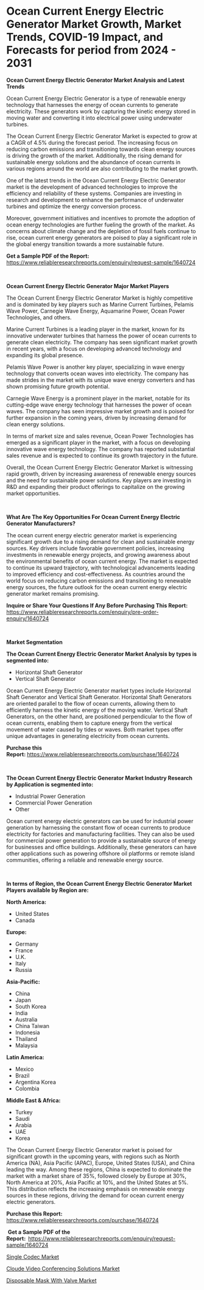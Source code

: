 <p><h1>Ocean Current Energy Electric Generator Market Growth, Market Trends, COVID-19 Impact, and Forecasts for period from 2024 - 2031</h1></p><p><strong>Ocean Current Energy Electric Generator Market Analysis and Latest Trends</strong></p>
<p><p>Ocean Current Energy Electric Generator is a type of renewable energy technology that harnesses the energy of ocean currents to generate electricity. These generators work by capturing the kinetic energy stored in moving water and converting it into electrical power using underwater turbines.</p><p>The Ocean Current Energy Electric Generator Market is expected to grow at a CAGR of 4.5% during the forecast period. The increasing focus on reducing carbon emissions and transitioning towards clean energy sources is driving the growth of the market. Additionally, the rising demand for sustainable energy solutions and the abundance of ocean currents in various regions around the world are also contributing to the market growth.</p><p>One of the latest trends in the Ocean Current Energy Electric Generator market is the development of advanced technologies to improve the efficiency and reliability of these systems. Companies are investing in research and development to enhance the performance of underwater turbines and optimize the energy conversion process.</p><p>Moreover, government initiatives and incentives to promote the adoption of ocean energy technologies are further fueling the growth of the market. As concerns about climate change and the depletion of fossil fuels continue to rise, ocean current energy generators are poised to play a significant role in the global energy transition towards a more sustainable future.</p></p>
<p><strong>Get a Sample PDF of the Report:&nbsp;</strong> <a href="https://www.reliableresearchreports.com/enquiry/request-sample/1640724">https://www.reliableresearchreports.com/enquiry/request-sample/1640724</a></p>
<p>&nbsp;</p>
<p><strong>Ocean Current Energy Electric Generator Major Market Players</strong></p>
<p><p>The Ocean Current Energy Electric Generator Market is highly competitive and is dominated by key players such as Marine Current Turbines, Pelamis Wave Power, Carnegie Wave Energy, Aquamarine Power, Ocean Power Technologies, and others. </p><p>Marine Current Turbines is a leading player in the market, known for its innovative underwater turbines that harness the power of ocean currents to generate clean electricity. The company has seen significant market growth in recent years, with a focus on developing advanced technology and expanding its global presence.</p><p>Pelamis Wave Power is another key player, specializing in wave energy technology that converts ocean waves into electricity. The company has made strides in the market with its unique wave energy converters and has shown promising future growth potential.</p><p>Carnegie Wave Energy is a prominent player in the market, notable for its cutting-edge wave energy technology that harnesses the power of ocean waves. The company has seen impressive market growth and is poised for further expansion in the coming years, driven by increasing demand for clean energy solutions.</p><p>In terms of market size and sales revenue, Ocean Power Technologies has emerged as a significant player in the market, with a focus on developing innovative wave energy technology. The company has reported substantial sales revenue and is expected to continue its growth trajectory in the future.</p><p>Overall, the Ocean Current Energy Electric Generator Market is witnessing rapid growth, driven by increasing awareness of renewable energy sources and the need for sustainable power solutions. Key players are investing in R&D and expanding their product offerings to capitalize on the growing market opportunities.</p></p>
<p>&nbsp;</p>
<p><strong>What Are The Key Opportunities For Ocean Current Energy Electric Generator Manufacturers?</strong></p>
<p><p>The ocean current energy electric generator market is experiencing significant growth due to a rising demand for clean and sustainable energy sources. Key drivers include favorable government policies, increasing investments in renewable energy projects, and growing awareness about the environmental benefits of ocean current energy. The market is expected to continue its upward trajectory, with technological advancements leading to improved efficiency and cost-effectiveness. As countries around the world focus on reducing carbon emissions and transitioning to renewable energy sources, the future outlook for the ocean current energy electric generator market remains promising.</p></p>
<p><strong>Inquire or Share Your Questions If Any Before Purchasing This Report:</strong> <a href="https://www.reliableresearchreports.com/enquiry/pre-order-enquiry/1640724">https://www.reliableresearchreports.com/enquiry/pre-order-enquiry/1640724</a></p>
<p>&nbsp;</p>
<p><strong>Market Segmentation</strong></p>
<p><strong>The Ocean Current Energy Electric Generator Market Analysis by types is segmented into:</strong></p>
<p><ul><li>Horizontal Shaft Generator</li><li>Vertical Shaft Generator</li></ul></p>
<p><p>Ocean Current Energy Electric Generator market types include Horizontal Shaft Generator and Vertical Shaft Generator. Horizontal Shaft Generators are oriented parallel to the flow of ocean currents, allowing them to efficiently harness the kinetic energy of the moving water. Vertical Shaft Generators, on the other hand, are positioned perpendicular to the flow of ocean currents, enabling them to capture energy from the vertical movement of water caused by tides or waves. Both market types offer unique advantages in generating electricity from ocean currents.</p></p>
<p><strong>Purchase this Report:&nbsp;</strong><a href="https://www.reliableresearchreports.com/purchase/1640724">https://www.reliableresearchreports.com/purchase/1640724</a></p>
<p>&nbsp;</p>
<p><strong>The Ocean Current Energy Electric Generator Market Industry Research by Application is segmented into:</strong></p>
<p><ul><li>Industrial Power Generation</li><li>Commercial Power Generation</li><li>Other</li></ul></p>
<p><p>Ocean current energy electric generators can be used for industrial power generation by harnessing the constant flow of ocean currents to produce electricity for factories and manufacturing facilities. They can also be used for commercial power generation to provide a sustainable source of energy for businesses and office buildings. Additionally, these generators can have other applications such as powering offshore oil platforms or remote island communities, offering a reliable and renewable energy source.</p></p>
<p>&nbsp;</p>
<p><strong>In terms of Region, the Ocean Current Energy Electric Generator Market Players available by Region are:</strong></p>
<p>
    <p> <strong> North America: </strong>
        <ul>
            <li>United States</li>
            <li>Canada</li>
        </ul>
        </p> 
    <p> <strong> Europe: </strong>
        <ul>
            <li>Germany</li>
            <li>France</li>
            <li>U.K.</li>
            <li>Italy</li>
            <li>Russia</li>
        </ul>
        </p> 
    <p> <strong> Asia-Pacific: </strong>
        <ul>
            <li>China</li>
            <li>Japan</li>
            <li>South Korea</li>
            <li>India</li>
            <li>Australia</li>
            <li>China Taiwan</li>
            <li>Indonesia</li>
            <li>Thailand</li>
            <li>Malaysia</li>
        </ul>
        </p> 
    <p> <strong> Latin America: </strong>
        <ul>
            <li>Mexico</li>
            <li>Brazil</li>
            <li>Argentina Korea</li>
            <li>Colombia</li>
        </ul>
        </p> 
    <p> <strong> Middle East & Africa: </strong>
        <ul>
            <li>Turkey</li>
            <li>Saudi</li>
            <li>Arabia</li>
            <li>UAE</li>
            <li>Korea</li>
        </ul>
    </p>
    </p>
<p><p>The Ocean Current Energy Electric Generator market is poised for significant growth in the upcoming years, with regions such as North America (NA), Asia Pacific (APAC), Europe, United States (USA), and China leading the way. Among these regions, China is expected to dominate the market with a market share of 35%, followed closely by Europe at 30%, North America at 20%, Asia Pacific at 10%, and the United States at 5%. This distribution reflects the increasing emphasis on renewable energy sources in these regions, driving the demand for ocean current energy electric generators.</p></p>
<p><strong>Purchase this Report: </strong><a href="https://www.reliableresearchreports.com/purchase/1640724">https://www.reliableresearchreports.com/purchase/1640724</a></p>
<p>&nbsp;<strong>Get a Sample PDF of the Report:&nbsp;&nbsp;</strong><a href="https://www.reliableresearchreports.com/enquiry/request-sample/1640724">https://www.reliableresearchreports.com/enquiry/request-sample/1640724</a></p>
<p><strong></strong></p>
<p><p><a href="https://github.com/Sherrillcrooksxa8i18ucf2m/Market-Research-Report-List-1/blob/main/single-codec-market.md">Single Codec Market</a></p><p><a href="https://github.com/Chiragrp22/Market-Research-Report-List-3/blob/main/cloude-video-conferencing-solutions-market.md">Cloude Video Conferencing Solutions Market</a></p><p><a href="https://github.com/khansimonweber1lqujlwoz15d/Market-Research-Report-List-1/blob/main/disposable-mask-with-valve-market.md">Disposable Mask With Valve Market</a></p></p>